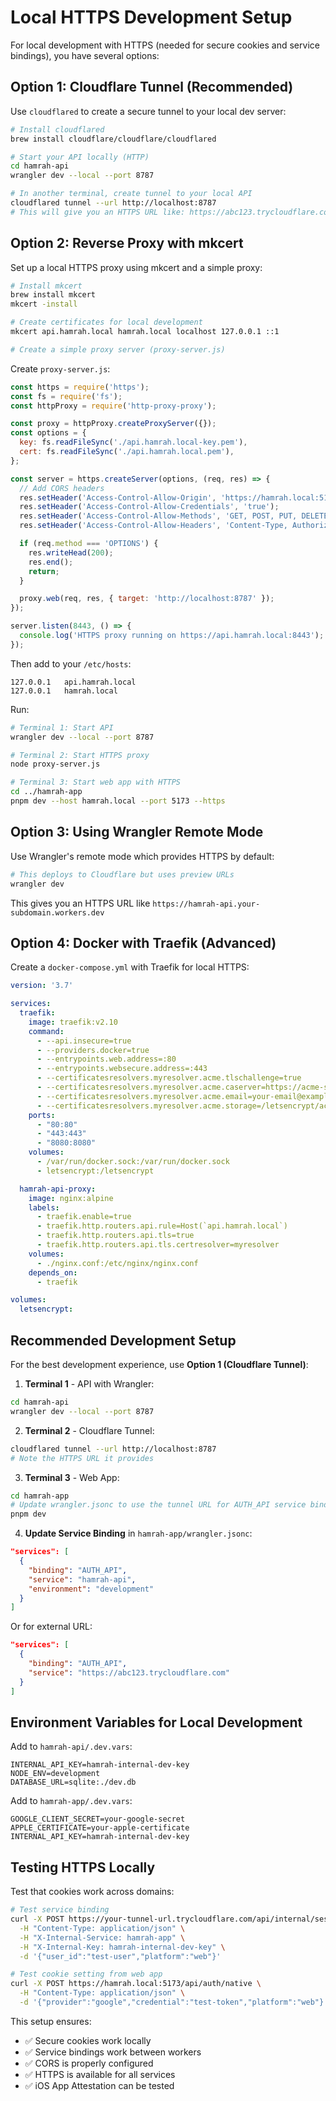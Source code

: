 # Local HTTPS Development Setup

For local development with HTTPS (needed for secure cookies and service bindings), you have several options:

## Option 1: Cloudflare Tunnel (Recommended)

Use `cloudflared` to create a secure tunnel to your local dev server:

```bash
# Install cloudflared
brew install cloudflare/cloudflare/cloudflared

# Start your API locally (HTTP)
cd hamrah-api
wrangler dev --local --port 8787

# In another terminal, create tunnel to your local API
cloudflared tunnel --url http://localhost:8787
# This will give you an HTTPS URL like: https://abc123.trycloudflare.com
```

## Option 2: Reverse Proxy with mkcert

Set up a local HTTPS proxy using mkcert and a simple proxy:

```bash
# Install mkcert
brew install mkcert
mkcert -install

# Create certificates for local development
mkcert api.hamrah.local hamrah.local localhost 127.0.0.1 ::1

# Create a simple proxy server (proxy-server.js)
```

Create `proxy-server.js`:
```javascript
const https = require('https');
const fs = require('fs');
const httpProxy = require('http-proxy-proxy');

const proxy = httpProxy.createProxyServer({});
const options = {
  key: fs.readFileSync('./api.hamrah.local-key.pem'),
  cert: fs.readFileSync('./api.hamrah.local.pem'),
};

const server = https.createServer(options, (req, res) => {
  // Add CORS headers
  res.setHeader('Access-Control-Allow-Origin', 'https://hamrah.local:5173');
  res.setHeader('Access-Control-Allow-Credentials', 'true');
  res.setHeader('Access-Control-Allow-Methods', 'GET, POST, PUT, DELETE, OPTIONS');
  res.setHeader('Access-Control-Allow-Headers', 'Content-Type, Authorization, Cookie');

  if (req.method === 'OPTIONS') {
    res.writeHead(200);
    res.end();
    return;
  }

  proxy.web(req, res, { target: 'http://localhost:8787' });
});

server.listen(8443, () => {
  console.log('HTTPS proxy running on https://api.hamrah.local:8443');
});
```

Then add to your `/etc/hosts`:
```
127.0.0.1   api.hamrah.local
127.0.0.1   hamrah.local
```

Run:
```bash
# Terminal 1: Start API
wrangler dev --local --port 8787

# Terminal 2: Start HTTPS proxy
node proxy-server.js

# Terminal 3: Start web app with HTTPS
cd ../hamrah-app
pnpm dev --host hamrah.local --port 5173 --https
```

## Option 3: Using Wrangler Remote Mode

Use Wrangler's remote mode which provides HTTPS by default:

```bash
# This deploys to Cloudflare but uses preview URLs
wrangler dev
```

This gives you an HTTPS URL like `https://hamrah-api.your-subdomain.workers.dev`

## Option 4: Docker with Traefik (Advanced)

Create a `docker-compose.yml` with Traefik for local HTTPS:

```yaml
version: '3.7'

services:
  traefik:
    image: traefik:v2.10
    command:
      - --api.insecure=true
      - --providers.docker=true
      - --entrypoints.web.address=:80
      - --entrypoints.websecure.address=:443
      - --certificatesresolvers.myresolver.acme.tlschallenge=true
      - --certificatesresolvers.myresolver.acme.caserver=https://acme-staging-v02.api.letsencrypt.org/directory
      - --certificatesresolvers.myresolver.acme.email=your-email@example.com
      - --certificatesresolvers.myresolver.acme.storage=/letsencrypt/acme.json
    ports:
      - "80:80"
      - "443:443"
      - "8080:8080"
    volumes:
      - /var/run/docker.sock:/var/run/docker.sock
      - letsencrypt:/letsencrypt

  hamrah-api-proxy:
    image: nginx:alpine
    labels:
      - traefik.enable=true
      - traefik.http.routers.api.rule=Host(`api.hamrah.local`)
      - traefik.http.routers.api.tls=true
      - traefik.http.routers.api.tls.certresolver=myresolver
    volumes:
      - ./nginx.conf:/etc/nginx/nginx.conf
    depends_on:
      - traefik

volumes:
  letsencrypt:
```

## Recommended Development Setup

For the best development experience, use **Option 1 (Cloudflare Tunnel)**:

1. **Terminal 1** - API with Wrangler:
```bash
cd hamrah-api
wrangler dev --local --port 8787
```

2. **Terminal 2** - Cloudflare Tunnel:
```bash
cloudflared tunnel --url http://localhost:8787
# Note the HTTPS URL it provides
```

3. **Terminal 3** - Web App:
```bash
cd hamrah-app
# Update wrangler.jsonc to use the tunnel URL for AUTH_API service binding
pnpm dev
```

4. **Update Service Binding** in `hamrah-app/wrangler.jsonc`:
```json
"services": [
  { 
    "binding": "AUTH_API", 
    "service": "hamrah-api",
    "environment": "development"
  }
]
```

Or for external URL:
```json
"services": [
  { 
    "binding": "AUTH_API", 
    "service": "https://abc123.trycloudflare.com"
  }
]
```

## Environment Variables for Local Development

Add to `hamrah-api/.dev.vars`:
```
INTERNAL_API_KEY=hamrah-internal-dev-key
NODE_ENV=development
DATABASE_URL=sqlite:./dev.db
```

Add to `hamrah-app/.dev.vars`:
```
GOOGLE_CLIENT_SECRET=your-google-secret
APPLE_CERTIFICATE=your-apple-certificate
INTERNAL_API_KEY=hamrah-internal-dev-key
```

## Testing HTTPS Locally

Test that cookies work across domains:

```bash
# Test service binding
curl -X POST https://your-tunnel-url.trycloudflare.com/api/internal/sessions \
  -H "Content-Type: application/json" \
  -H "X-Internal-Service: hamrah-app" \
  -H "X-Internal-Key: hamrah-internal-dev-key" \
  -d '{"user_id":"test-user","platform":"web"}'

# Test cookie setting from web app
curl -X POST https://hamrah.local:5173/api/auth/native \
  -H "Content-Type: application/json" \
  -d '{"provider":"google","credential":"test-token","platform":"web"}'
```

This setup ensures:
- ✅ Secure cookies work locally
- ✅ Service bindings work between workers
- ✅ CORS is properly configured
- ✅ HTTPS is available for all services
- ✅ iOS App Attestation can be tested
